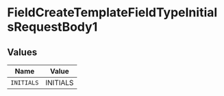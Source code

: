 # FieldCreateTemplateFieldTypeInitialsRequestBody1


## Values

| Name       | Value      |
| ---------- | ---------- |
| `INITIALS` | INITIALS   |
